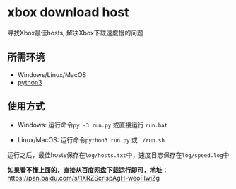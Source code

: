 # xbox download host

寻找Xbox最佳hosts, 解决Xbox下载速度慢的问题

## 所需环境

- Windows/Linux/MacOS
- [python3](https://www.python.org/)

## 使用方式

- Windows: 运行命令`py -3 run.py` 或直接运行 `run.bat`

- Linux/MacOS: 运行命令`python3 run.py` 或 `./run.sh`

运行之后，最佳hosts保存在`log/hosts.txt`中，速度日志保存在`log/speed.log`中

**如果看不懂上面的，直接从百度网盘下载运行即可，地址：** https://pan.baidu.com/s/1XRZScrlspAgH-weoFlwjZg
